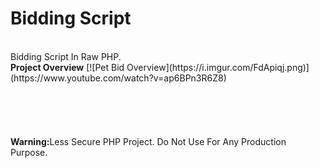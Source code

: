 <h1>Bidding Script</h1>
<br>
Bidding Script In Raw PHP.
<br>
<strong>Project Overview</strong>
[![Pet Bid Overview](https://i.imgur.com/FdApiqj.png)](https://www.youtube.com/watch?v=ap6BPn3R6Z8)
<br>
<br>
<br>
<br>
<br>
<br>
<strong>Warning:</strong>Less Secure PHP Project. Do Not Use For Any Production Purpose.
